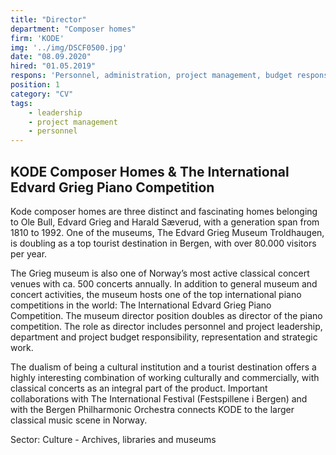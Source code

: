 ```yaml
---
title: "Director"
department: "Composer homes"
firm: 'KODE'
img: '../img/DSCF0500.jpg'
date: "08.09.2020"
hired: "01.05.2019"
respons: 'Personnel, administration, project management, budget responsibility.'
position: 1
category: "CV"
tags:
    - leadership
    - project management
    - personnel
---
```

## KODE Composer Homes & The International Edvard Grieg Piano Competition

Kode composer homes are three distinct and fascinating homes belonging to Ole Bull, Edvard Grieg and Harald Sæverud, with a generation span from 1810 to 1992. One of the museums, The Edvard Grieg Museum Troldhaugen, is doubling as a top tourist destination in Bergen, with over 80.000 visitors per year.

The Grieg museum is also one of Norway’s most active classical concert venues with ca. 500 concerts annually. In addition to general museum and concert activities, the museum hosts one of the top international piano competitions in the world: The International Edvard Grieg Piano Competition. The museum director position doubles as director of the piano competition. The role as director includes personnel and project leadership, department and project budget responsibility, representation and strategic work.

The dualism of being a cultural institution and a tourist destination offers a highly interesting combination of working culturally and commercially, with classical concerts as an integral part of the product. Important collaborations with The International Festival (Festspillene i Bergen) and with the Bergen Philharmonic Orchestra connects KODE to the larger classical music scene in Norway.

Sector: Culture - Archives, libraries and museums
